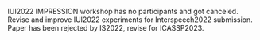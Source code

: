 IUI2022 IMPRESSION workshop has no participants and got canceled.
Revise and improve IUI2022 experiments for Interspeech2022 submission.
Paper has been rejected by IS2022, revise for ICASSP2023.

